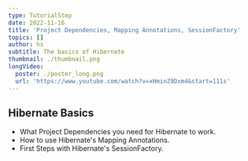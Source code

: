 ```yaml
---
type: TutorialStep
date: 2022-11-16
title: 'Project Dependencies, Mapping Annotations, SessionFactory'
topics: []
author: hs
subtitle: The basics of Hibernate
thumbnail: ./thumbnail.png
longVideo:
  poster: ./poster_long.png
  url: 'https://www.youtube.com/watch?v=xHminZ9Dxm4&start=111s'
---
```


## Hibernate Basics

* What Project Dependencies you need for Hibernate to work.
* How to use Hibernate's Mapping Annotations.
* First Steps with Hibernate's SessionFactory.

